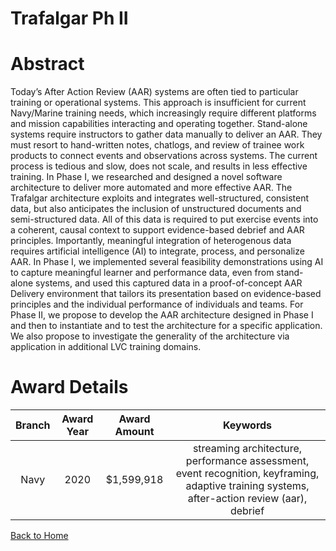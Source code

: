 
Trafalgar Ph II
===============

# Abstract


Today’s After Action Review (AAR) systems are often tied to particular training or operational systems. This approach is insufficient for current Navy/Marine training needs, which increasingly require different platforms and mission capabilities interacting and operating together. Stand-alone systems require instructors to gather data manually to deliver an AAR. They must resort to hand-written notes, chatlogs, and review of trainee work products to connect events and observations across systems. The current process is tedious and slow, does not scale, and results in less effective training. In Phase I, we researched and designed a novel software architecture to deliver more automated and more effective AAR. The Trafalgar architecture exploits and integrates well-structured, consistent data, but also anticipates the inclusion of unstructured documents and semi-structured data. All of this data is required to put exercise events into a coherent, causal context to support evidence-based debrief and AAR principles. Importantly, meaningful integration of heterogenous data requires artificial intelligence (AI) to integrate, process, and personalize AAR. In Phase I, we implemented several feasibility demonstrations using AI to capture meaningful learner and performance data, even from stand-alone systems, and used this captured data in a proof-of-concept AAR Delivery environment that tailors its presentation based on evidence-based principles and the individual performance of individuals and teams. For Phase II, we propose to develop the AAR architecture designed in Phase I and then to instantiate and to test the architecture for a specific application. We also propose to investigate the generality of the architecture via application in additional LVC training domains.  

# Award Details

|Branch|Award Year|Award Amount|Keywords|
| :---: | :---: | :---: | :---: |
|Navy|2020|$1,599,918|streaming architecture, performance assessment, event recognition, keyframing, adaptive training systems, after-action review (aar), debrief|
  
  


[Back to Home](https://github.com/chrischow/dod_sbir_awards/Reports/JH/#2130)